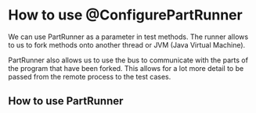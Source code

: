 # How to use @ConfigurePartRunner

We can use PartRunner as a parameter in test methods. The runner allows to us to fork methods onto another thread or JVM (Java Virtual Machine). 

PartRunner also allows us to use the bus to communicate with the parts of the program that have been forked. This allows for a lot more detail to be passed from the remote process to the test cases.

## How to use PartRunner
